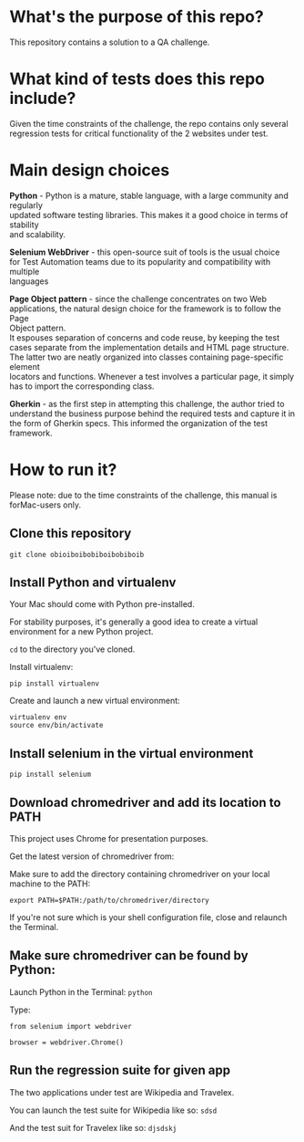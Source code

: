 # What's the purpose of this repo?

This repository contains a solution to a QA challenge.

# What kind of tests does this repo include?

Given the time constraints of the challenge, the repo
contains only several regression tests for critical functionality of
the 2 websites under test.

# Main design choices

**Python** - Python is a mature, stable language, with a large community and regularly  
updated software testing libraries. This makes it a good choice in terms of stability  
and scalability.

**Selenium WebDriver** - this open-source suit of tools is the usual choice  
for Test Automation teams due to its popularity and compatibility with multiple  
languages

**Page Object pattern** - since the challenge concentrates on two Web  
applications, the natural design choice for the framework is to follow the Page  
Object pattern.  
It espouses separation of concerns and code reuse, by keeping the test  
cases separate from the implementation details and HTML page structure.  
The latter two are neatly organized into classes containing page-specific element  
locators and functions. Whenever a test involves a particular page, it simply  
has to import the corresponding class.

**Gherkin** - as the first step in attempting this challenge, the author tried
to understand the business purpose behind the required tests and capture it in
the form of Gherkin specs. This informed the organization of the test framework.

# How to run it?

Please note: due to the time constraints of the challenge,
this manual is forMac-users only.

## Clone this repository

`git clone obioiboibobiboibobiboib`

## Install Python and virtualenv

Your Mac should come with Python pre-installed.

For stability purposes, it's generally a good idea to create a virtual  
environment for a new Python project.

`cd` to the directory you've cloned.

Install virtualenv:

`pip install virtualenv`

Create and launch a new virtual environment:

`virtualenv env`  
`source env/bin/activate`

## Install selenium in the virtual environment

`pip install selenium`

## Download chromedriver and add its location to PATH
This project uses Chrome for presentation purposes.

Get the latest version of chromedriver from:  

Make sure to add the directory containing chromedriver on your local
machine to the PATH:

`export PATH=$PATH:/path/to/chromedriver/directory`

If you're not sure which is your shell configuration file,
close and relaunch the Terminal.

## Make sure chromedriver can be found by Python:
Launch Python in the Terminal:
`python`  

Type:  

`from selenium import webdriver`  

`browser = webdriver.Chrome()`

## Run the regression suite for given app
The two applications under test are Wikipedia and Travelex.

You can launch the test suite for Wikipedia like so:
`sdsd`  

And the test suit for Travelex like so:
`djsdskj`
